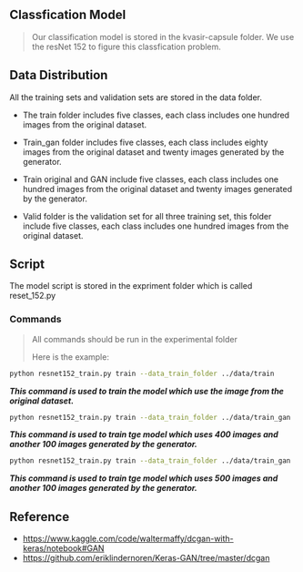 ## Classfication Model

> Our classification model is stored in the kvasir-capsule folder. We use the resNet 152 to figure this classfication problem.



## Data Distribution

All the training sets and validation sets are stored in the data folder. 

- The train folder includes five classes, each class includes one hundred images from the original dataset.

- Train_gan folder includes five classes, each class includes eighty images from the original dataset and twenty images generated by the generator.

- Train original and GAN include five classes, each class includes one hundred images from the original dataset and twenty images generated by the generator.
- Valid folder is the validation set for all three training set, this folder include five classes, each class includes one hundred images from the original dataset.



## Script

The model script is stored in the expriment folder which is called reset_152.py



### Commands

> All commands should be run in the experimental folder
>
> Here is the example:
>
> 

~~~bash
python resnet152_train.py train --data_train_folder ../data/train
~~~

***This command is used to train the model which use the image from the original dataset.***



~~~bash
python resnet152_train.py train --data_train_folder ../data/train_gan
~~~

***This command is used to train tge model which uses 400 images and another 100 images generated by the generator.***



~~~bash
python resnet152_train.py train --data_train_folder ../data/train_gan
~~~

***This command is used to train tge model which uses 500 images and another 100 images generated by the generator.***



## Reference
- https://www.kaggle.com/code/waltermaffy/dcgan-with-keras/notebook#GAN
- https://github.com/eriklindernoren/Keras-GAN/tree/master/dcgan
